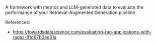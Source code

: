 A framework with metrics and LLM-generated data to evaluate the performance of your Retrieval-Augmented Generation pipeline

References:
- https://towardsdatascience.com/evaluating-rag-applications-with-ragas-81d67b0ee31a
